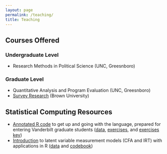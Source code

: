 ```yaml
---
layout: page
permalink: /teaching/
title: Teaching
---
```

## Courses Offered
### Undergraduate Level
* Research Methods in Political Science (UNC, Greesnboro)

### Graduate Level
* Quantitative Analysis and Program Evaluation (UNC, Greesnboro)
* [Survey Research](https://drive.google.com/open?id=1IieavhvGK4X5ZscPwkjMhSi06xN8HWOz) (Brown University)

## Statistical Computing Resources
* [Annotated R code](https://drive.google.com/open?id=1BMEAyO3Er87W7kJh4PODDMXYgMZRbsj5) to get up and going with the language, prepared for entering Vanderbilt graduate students ([data](https://drive.google.com/open?id=1e1x_YD4foEKYiFc2zihzlB7eCqjjBBvB), [exercises](https://drive.google.com/open?id=1lKvFP3O9d2qexc-WBVrtNSezsPLNtrm5), and [exercises key](https://drive.google.com/open?id=1kJlOdOJfxksDj_NcW3OiXwWk2n6W5JoQ))
* [Introduction](https://drive.google.com/open?id=1Sd73y8J4UyrQ-aGq3DRxDws9IwGwkkWY) to latent variable measurement models (CFA and IRT) with applications in R ([data](https://drive.google.com/open?id=1QpMNYbXJOWsxNBnfdBy72BRmyZsvfrIp) and [codebook](https://drive.google.com/open?id=1w-XpS04iibtas0nHsM9f7UYqXoFQys2p))
